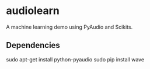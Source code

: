 audiolearn
==========

A machine learning demo using PyAudio and Scikits.  

Dependencies
-------------
sudo apt-get install python-pyaudio
sudo pip install wave

